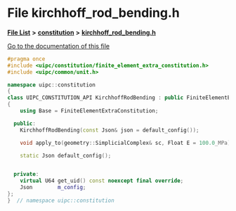 

# File kirchhoff\_rod\_bending.h

[**File List**](files.md) **>** [**constitution**](dir_e6404e629433dfdedefe8b8f43f6234d.md) **>** [**kirchhoff\_rod\_bending.h**](kirchhoff__rod__bending_8h.md)

[Go to the documentation of this file](kirchhoff__rod__bending_8h.md)


```C++
#pragma once
#include <uipc/constitution/finite_element_extra_constitution.h>
#include <uipc/common/unit.h>

namespace uipc::constitution
{
class UIPC_CONSTITUTION_API KirchhoffRodBending : public FiniteElementExtraConstitution
{
    using Base = FiniteElementExtraConstitution;

  public:
    KirchhoffRodBending(const Json& json = default_config());

    void apply_to(geometry::SimplicialComplex& sc, Float E = 100.0_MPa);

    static Json default_config();


  private:
    virtual U64 get_uid() const noexcept final override;
    Json        m_config;
};
}  // namespace uipc::constitution
```


